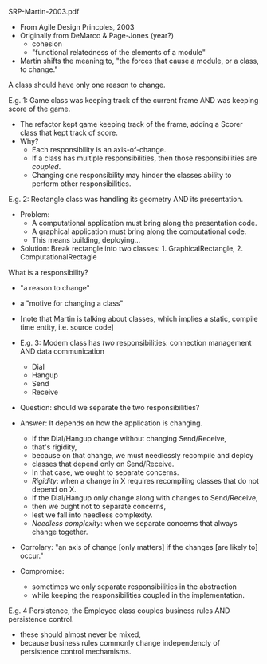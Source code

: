 
SRP-Martin-2003.pdf

* From Agile Design Princples, 2003
* Originally from DeMarco & Page-Jones (year?)
  * cohesion
  * "functional relatedness of the elements of a module"
* Martin shifts the meaning to, "the forces that cause a module, or a class, to change."

A class should have only one reason to change.

E.g. 1: Game class was keeping track of the current frame AND was keeping score of the game.

* The refactor kept game keeping track of the frame, adding a Scorer class that kept track of score.
* Why? 
  * Each responsibility is an axis-of-change.
  * If a class has multiple responsibilities, then those responsibilities are *coupled*.
  * Changing one responsibility may hinder the classes ability to perform other responsibilities.

E.g. 2: Rectangle class was handling its geometry AND its presentation. 

* Problem: 
   * A computational application must bring along the presentation code. 
   * A graphical application must bring along the computational code.
   * This means building, deploying...
* Solution: Break rectangle into two classes: 1. GraphicalRectangle, 2. ComputationalRectagle

What is a responsibility? 

* "a reason to change"
* a "motive for changing a class"
* [note that Martin is talking about classes, which implies a static, compile time entity, i.e. source code]

* E.g. 3: Modem class has *two* responsibilities: connection management AND data communication
  * Dial
  * Hangup
  * Send
  * Receive
* Question: should we separate the two responsibilities? 
* Answer: It depends on how the application is changing. 
  * If the Dial/Hangup change without changing Send/Receive,
  * that's rigidity, 
  * because on that change, we must needlessly recompile and deploy
  * classes that depend only on Send/Receive.
  * In that case, we ought to separate concerns.
  * *Rigidity*: when a change in X requires recompiling classes that do not depend on X.
  * If the Dial/Hangup only change along with changes to Send/Receive,
  * then we ought not to separate concerns, 
  * lest we fall into needless complexity.
  * *Needless complexity*: when we separate concerns that always change together.

* Corrolary: "an axis of change [only matters] if the changes [are likely to] occur." 
* Compromise: 
  * sometimes we only separate responsibilities in the abstraction 
  * while keeping the responsibilities coupled in the implementation. 

E.g. 4 Persistence, the Employee class couples business rules AND persistence control.

* these should almost never be mixed,
* because business rules commonly change independencly of persistence control mechamisms.



